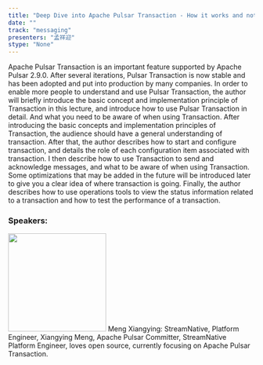 ```yaml
---
title: "Deep Dive into Apache Pulsar Transaction - How it works and notes for it."
date: "" 
track: "messaging"
presenters: "孟祥迎"
stype: "None"
---
```

Apache Pulsar Transaction is an important feature supported by Apache Pulsar 2.9.0. After several iterations, Pulsar Transaction is now stable and has been adopted and put into production by many companies. In order to enable more people to understand and use Pulsar Transaction, the author will briefly introduce the basic concept and implementation principle of Transaction in this lecture, and introduce how to use Pulsar Transaction in detail. And what you need to be aware of when using Transaction.
After introducing the basic concepts and implementation principles of Transaction, the audience should have a general understanding of transaction. After that, the author describes how to start and configure transaction, and details the role of each configuration item associated with transaction. I then describe how to use Transaction to send and acknowledge messages, and what to be aware of when using Transaction. Some optimizations that may be added in the future will be introduced later to give you a clear idea of where transaction is going.
Finally, the author describes how to use operations tools to view the status information related to a transaction and how to test the performance of a transaction.
 ### Speakers: 
 <img src="images/speaker/1204.png" width="200" />
 Meng Xiangying: StreamNative, Platform Engineer, Xiangying Meng, Apache Pulsar Committer, StreamNative Platform Engineer, loves open source, currently focusing on Apache Pulsar Transaction.
 